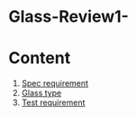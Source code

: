 # Glass-Review1-
<html>
 <meta charset="utf-8">
<h1> Content</h1>
 <ol>
   <li><a href="2.html">Spec requirement</a></li>
   <li><a href="3.html">Glass type </a></li>
   <li><a href="4.html">Test requirement</a>
</html>
